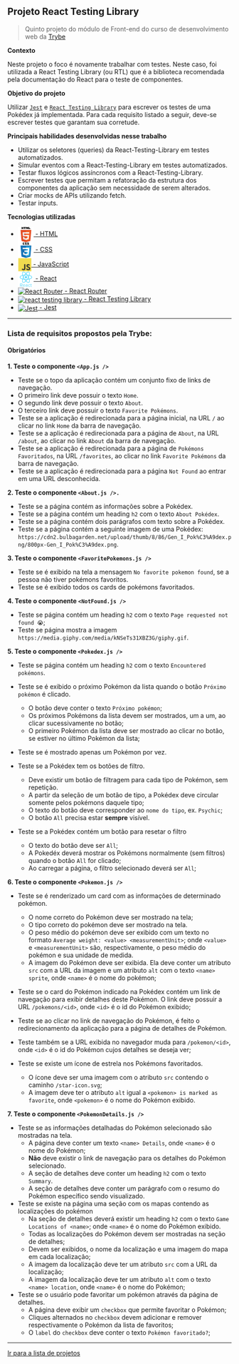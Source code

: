 ## Projeto React Testing Library

> Quinto projeto do módulo de Front-end do curso de desenvolvimento web da [Trybe](https://www.betrybe.com/)

**Contexto**

Neste projeto o foco é novamente trabalhar com testes. Neste caso, foi utilizada a React Testing Library (ou RTL) que é a biblioteca recomendada pela documentação do React para o teste de componentes.

**Objetivo do projeto**

Utilizar [`Jest`](https://jestjs.io/) e [`React Testing Library`](https://testing-library.com/) para escrever os testes de uma Pokédex já implementada. 
Para cada requisito listado a seguir, deve-se escrever testes que garantam sua corretude.

**Principais habilidades desenvolvidas nesse trabalho**

- Utilizar os seletores (queries) da React-Testing-Library em testes automatizados.
- Simular eventos com a React-Testing-Library em testes automatizados.
- Testar fluxos lógicos assíncronos com a React-Testing-Library.
- Escrever testes que permitam a refatoração da estrutura dos componentes da aplicação sem necessidade de serem alterados.
- Criar mocks de APIs utilizando fetch.
- Testar inputs.

**Tecnologias utilizadas**

- <a href="https://www.w3.org/html/"><img src="https://raw.githubusercontent.com/devicons/devicon/master/icons/html5/html5-original-wordmark.svg" title="HTML5" align="center" height="35"/> - HTML</a> 
- <a href="https://www.w3schools.com/css/"><img src="https://raw.githubusercontent.com/devicons/devicon/master/icons/css3/css3-original-wordmark.svg" title="CCS3" align="center" height="35"/> - CSS</a>
- <a href="https://developer.mozilla.org/en-US/docs/Web/JavaScript"><img src="https://raw.githubusercontent.com/devicons/devicon/master/icons/javascript/javascript-original.svg" title="JavaScript" align="center" height="30"/> - JavaScript</a>
- <a href="https://reactjs.org/"><img src="https://raw.githubusercontent.com/devicons/devicon/master/icons/react/react-original-wordmark.svg" title="React" align="center" height="35"/> - React</a>
- <a href="https://reactrouter.com/docs/en/v6/getting-started/overview"><img src="https://reacttraining.com/images/blog/reach-react-router-future.png" title="React Router" align="center" height="30"/> - React Router</a>
- <a href="https://reactjs.org/"><img src="https://testing-library.com/img/octopus-128x128.png" title="React Testing Library" alt="react testing library" height="30" align="center"/> - React Testing Library</a>
- <a href="https://jestjs.io"><img src="https://www.vectorlogo.zone/logos/jestjsio/jestjsio-icon.svg" title="Jest" align="center" height="30"/> - Jest</a> 

---

### Lista de requisitos propostos pela Trybe:

#### Obrigatórios

**1. Teste o componente `<App.js />`**

  - Teste se o topo da aplicação contém um conjunto fixo de links de navegação.
  - O primeiro link deve possuir o texto `Home`.
  - O segundo link deve possuir o texto `About`.
  - O terceiro link deve possuir o texto `Favorite Pokémons`.
  - Teste se a aplicação é redirecionada para a página inicial, na URL `/` ao clicar no link `Home` da barra de navegação. 
  - Teste se a aplicação é redirecionada para a página de `About`, na URL `/about`, ao clicar no link `About` da barra de navegação. 
  - Teste se a aplicação é redirecionada para a página de `Pokémons Favoritados`, na URL `/favorites`, ao clicar no link `Favorite Pokémons` da barra de navegação.
  - Teste se a aplicação é redirecionada para a página `Not Found` ao entrar em uma URL desconhecida.

**2. Teste o componente `<About.js />.`**

  - Teste se a página contém as informações sobre a Pokédex.
  - Teste se a página contém um heading `h2` com o texto `About Pokédex`.
  - Teste se a página contém dois parágrafos com texto sobre a Pokédex.
  - Teste se a página contém a seguinte imagem de uma Pokédex: `https://cdn2.bulbagarden.net/upload/thumb/8/86/Gen_I_Pok%C3%A9dex.png/800px-Gen_I_Pok%C3%A9dex.png`.

**3. Teste o componente `<FavoritePokemons.js />`**

  - Teste se é exibido na tela a mensagem `No favorite pokemon found`, se a pessoa não tiver pokémons favoritos.
  - Teste se é exibido todos os cards de pokémons favoritados.

**4. Teste o componente `<NotFound.js />`**

  - Teste se página contém um heading `h2` com o texto `Page requested not found 😭`;
  - Teste se página mostra a imagem `https://media.giphy.com/media/kNSeTs31XBZ3G/giphy.gif`.

**5. Teste o componente `<Pokedex.js />`**

  - Teste se página contém um heading `h2` com o texto `Encountered pokémons`.
  - Teste se é exibido o próximo Pokémon da lista quando o botão `Próximo pokémon` é clicado.
    - O botão deve conter o texto `Próximo pokémon`;
    - Os próximos Pokémons da lista devem ser mostrados, um a um, ao clicar sucessivamente no botão;
    - O primeiro Pokémon da lista deve ser mostrado ao clicar no botão, se estiver no último Pokémon da lista;

  - Teste se é mostrado apenas um Pokémon por vez.
  - Teste se a Pokédex tem os botões de filtro.
    - Deve existir um botão de filtragem para cada tipo de Pokémon, sem repetição.
    - A partir da seleção de um botão de tipo, a Pokédex deve circular somente pelos pokémons daquele tipo;
    - O texto do botão deve corresponder ao `nome do tipo`, ex. `Psychic`;
    - O botão `All` precisa estar **sempre** visível.

  - Teste se a Pokédex contém um botão para resetar o filtro
    - O texto do botão deve ser `All`;
    - A Pokedéx deverá mostrar os Pokémons normalmente (sem filtros) quando o botão `All` for clicado;
    - Ao carregar a página, o filtro selecionado deverá ser `All`;

**6. Teste o componente `<Pokemon.js />`**

  - Teste se é renderizado um card com as informações de determinado pokémon.
    - O nome correto do Pokémon deve ser mostrado na tela;
    - O tipo correto do pokémon deve ser mostrado na tela.
    - O peso médio do pokémon deve ser exibido com um texto no formato `Average weight: <value> <measurementUnit>`; onde `<value>` e `<measurementUnit>` são, respectivamente, o peso médio do pokémon e sua unidade de medida.
    - A imagem do Pokémon deve ser exibida. Ela deve conter um atributo `src` com a URL da imagem e um atributo `alt` com o texto `<name> sprite`, onde `<name>` é o nome do pokémon;

  - Teste se o card do Pokémon indicado na Pokédex contém um link de navegação para exibir detalhes deste Pokémon. O link deve possuir a URL `/pokemons/<id>`, onde `<id>` é o id do Pokémon exibido;
  - Teste se ao clicar no link de navegação do Pokémon, é feito o redirecionamento da aplicação para a página de detalhes de Pokémon. 
  - Teste também se a URL exibida no navegador muda para `/pokemon/<id>`, onde `<id>` é o id do Pokémon cujos detalhes se deseja ver;
  - Teste se existe um ícone de estrela nos Pokémons favoritados.
    - O ícone deve ser uma imagem com o atributo `src` contendo o caminho `/star-icon.svg`;
    - A imagem deve ter o atributo `alt` igual a `<pokemon> is marked as favorite`, onde `<pokemon>` é o nome do Pokémon exibido.

**7. Teste o componente `<PokemonDetails.js />`**

  - Teste se as informações detalhadas do Pokémon selecionado são mostradas na tela.
    - A página deve conter um texto `<name> Details`, onde `<name>` é o nome do Pokémon;
    - **Não** deve existir o link de navegação para os detalhes do Pokémon selecionado.
    - A seção de detalhes deve conter um heading `h2` com o texto `Summary`.
    - A seção de detalhes deve conter um parágrafo com o resumo do Pokémon específico sendo visualizado.
  - Teste se existe na página uma seção com os mapas contendo as localizações do pokémon
    - Na seção de detalhes deverá existir um heading `h2` com o texto `Game Locations of <name>`; onde `<name>` é o nome do Pokémon exibido.
    - Todas as localizações do Pokémon devem ser mostradas na seção de detalhes;
    - Devem ser exibidos, o nome da localização e uma imagem do mapa em cada localização;
    - A imagem da localização deve ter um atributo `src` com a URL da localização;
    - A imagem da localização deve ter um atributo `alt` com o texto `<name> location`, onde `<name>` é o nome do Pokémon;
  - Teste se o usuário pode favoritar um pokémon através da página de detalhes.
    - A página deve exibir um `checkbox` que permite favoritar o Pokémon;
    - Cliques alternados no `checkbox` devem adicionar e remover respectivamente o Pokémon da lista de favoritos;
    - O `label` do `checkbox` deve conter o texto `Pokémon favoritado?`;

---

[Ir para a lista de projetos](https://github.com/willian-prado/trybe-records)
